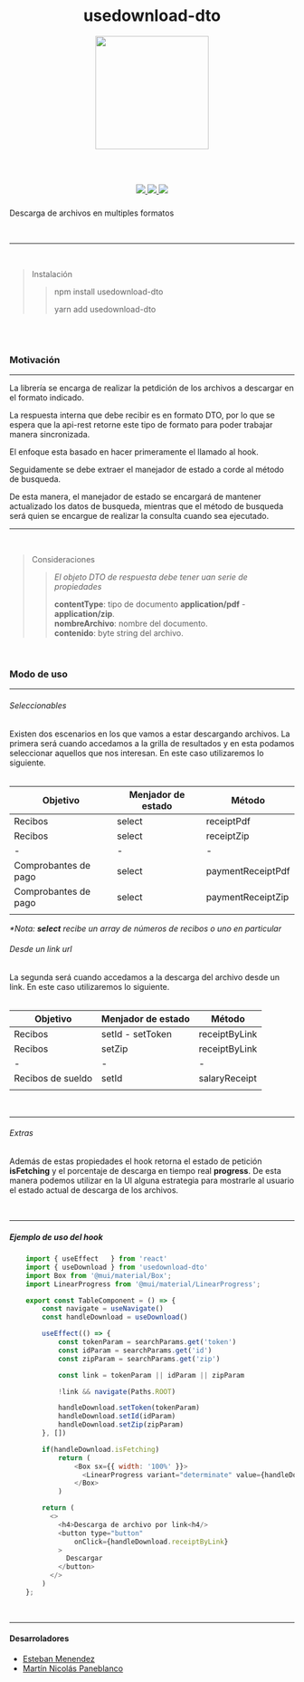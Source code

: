 <h1 align="center">usedownload-dto</h1>

<p align="center" width="300">
   <img align="center" width="200" src="https://i.ibb.co/V3tMCZn/municipio.png" />
</p>
<br/><br/>

<p align="center">
  <a href="https://opensource.org/licenses/MIT" title="License: MIT">
    <img src="https://img.shields.io/badge/License-MIT-blue.svg">
  </a>
  <a href="https://img.shields.io/npm" title="npm">
    <img src="https://img.shields.io/npm/v/react.svg?style=flat)">
  </a>
  <a href="https://www.npmjs.com/package/typescript)" title="npm version">
    <img src="https://badge.fury.io/js/typescript.svg">
  </a>
</p>

###

Descarga de archivos en multiples formatos

<br/>

---

<br/>

> Instalación
>
> > npm install usedownload-dto
> >
> > yarn add usedownload-dto
>
> >

<br/>

<br/>

### Motivación

---

<p>La librería se encarga de realizar la petdición de los archivos a descargar en el formato indicado.</p>
<p>La respuesta interna que debe recibir es en formato DTO, por lo que se espera que la 
 api-rest retorne este tipo de formato para poder trabajar manera sincronizada.</p>
<p>El enfoque esta basado en hacer primeramente el llamado al hook.</p>
<p>Seguidamente se debe extraer el manejador de estado a corde al método de busqueda.</p>
<p>De esta manera, el manejador de estado se encargará de mantener actualizado los datos de busqueda,
    mientras que el método de busqueda será quien se encargue de realizar la consulta 
    cuando sea ejecutado.
</p>

---

<br/>

> Consideraciones
>
> > _El objeto DTO de respuesta debe tener uan serie de propiedades_
> >
> > **contentType**: tipo de documento **application/pdf** - **application/zip**.
> > <br/> **nombreArchivo**: nombre del documento.
> > <br/> **contenido**: byte string del archivo.
>
> >

<br/>

### Modo de uso

---

###### _Seleccionables_

Existen dos escenarios en los que vamos a estar descargando archivos.
La primera será cuando accedamos a la grilla de resultados y en esta podamos
seleccionar aquellos que nos interesan.
En este caso utilizaremos lo siguiente. <br/><br/>

| Objetivo             | Menjador de estado | Método            |
| -------------------- | ------------------ | ----------------- |
| Recibos              | select             | receiptPdf        |
| Recibos              | select             | receiptZip        |
| -                    | -                  | -                 |
| Comprobantes de pago | select             | paymentReceiptPdf |
| Comprobantes de pago | select             | paymentReceiptZip |
|                      |                    |                   |

_\*Nota: **select** recibe un array de números de recibos o uno en particular_
<br/>

###### _Desde un link url_

La segunda será cuando accedamos a la descarga del archivo desde un link.
En este caso utilizaremos lo siguiente. <br/><br/>

| Objetivo          | Menjador de estado | Método        |
| ----------------- | ------------------ | ------------- |
| Recibos           | setId - setToken   | receiptByLink |
| Recibos           | setZip             | receiptByLink |
| -                 | -                  | -             |
| Recibos de sueldo | setId              | salaryReceipt |
|                   |                    |               |

<br/>

---

###### _Extras_

Además de estas propiedades el hook retorna el estado de petición **isFetching** y el porcentaje de descarga en tiempo real **progress**.
De esta manera podemos utilizar en la UI alguna estrategia para mostrarle al usuario el estado actual de descarga de los archivos.

<br/>

---

##### _Ejemplo de uso del hook_

```js
    import { useEffect   } from 'react'
    import { useDownload } from 'usedownload-dto'
    import Box from '@mui/material/Box';
    import LinearProgress from '@mui/material/LinearProgress';

    export const TableComponent = () => {
        const navigate = useNavigate()
        const handleDownload = useDownload()

        useEffect(() => {
            const tokenParam = searchParams.get('token')
            const idParam = searchParams.get('id')
            const zipParam = searchParams.get('zip')

            const link = tokenParam || idParam || zipParam

            !link && navigate(Paths.ROOT)

            handleDownload.setToken(tokenParam)
            handleDownload.setId(idParam)
            handleDownload.setZip(zipParam)
        }, [])

        if(handleDownload.isFetching)
            return (
                <Box sx={{ width: '100%' }}>
                  <LinearProgress variant="determinate" value={handleDownload.progress} />
                </Box>
            )

        return (
          <>
            <h4>Descarga de archivo por link<h4/>
            <button type="button"
                onClick={handleDownload.receiptByLink}
            >
              Descargar
            </button>
          </>
        )
    };


```

<br/>

---

#### Desarroladores

- [Esteban Menendez](https://github.com/ejmenendez)
- [Martín Nicolás Paneblanco](https://github.com/pmNiko)
